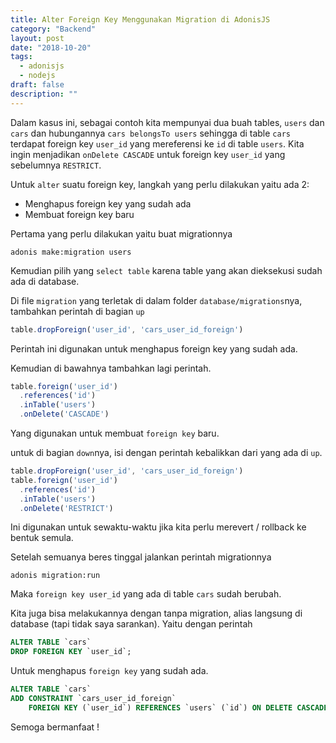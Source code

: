 ```yaml
---
title: Alter Foreign Key Menggunakan Migration di AdonisJS
category: "Backend"
layout: post
date: "2018-10-20"
tags: 
  - adonisjs
  - nodejs
draft: false
description: ""
---
```


Dalam kasus ini, sebagai contoh kita mempunyai dua buah tables, `users` dan `cars` dan hubungannya `cars belongsTo users` sehingga di table `cars` terdapat foreign key `user_id` yang mereferensi ke `id` di table `users`. Kita ingin menjadikan `onDelete CASCADE` untuk foreign key `user_id` yang sebelumnya `RESTRICT`.

Untuk `alter` suatu foreign key, langkah yang perlu dilakukan yaitu ada 2:

- Menghapus foreign key yang sudah ada
- Membuat foreign key baru

Pertama yang perlu dilakukan yaitu buat migrationnya

`adonis make:migration users`

Kemudian pilih yang `select table` karena table yang akan dieksekusi sudah ada di database.

Di file `migration` yang terletak di dalam folder `database/migrations`nya, tambahkan perintah di bagian `up`

```javascript
table.dropForeign('user_id', 'cars_user_id_foreign')
```

Perintah ini digunakan untuk menghapus foreign key yang sudah ada.

Kemudian di bawahnya tambahkan lagi perintah.

```javascript
table.foreign('user_id')
  .references('id')
  .inTable('users')
  .onDelete('CASCADE')
```

Yang digunakan untuk membuat `foreign key` baru.

untuk di bagian `down`nya, isi dengan perintah kebalikkan dari yang ada di `up`.

```javascript
table.dropForeign('user_id', 'cars_user_id_foreign')
table.foreign('user_id')
  .references('id')
  .inTable('users')
  .onDelete('RESTRICT')

```

Ini digunakan untuk sewaktu-waktu jika kita perlu merevert / rollback ke bentuk semula.

Setelah semuanya beres tinggal jalankan perintah migrationnya 

`adonis migration:run`

Maka `foreign key user_id` yang ada di table `cars` sudah berubah.

Kita juga bisa melakukannya dengan tanpa migration, alias langsung di database (tapi tidak saya sarankan). Yaitu dengan perintah

```sql
ALTER TABLE `cars` 
DROP FOREIGN KEY `user_id`;
```

Untuk menghapus `foreign key` yang sudah ada.

```sql
ALTER TABLE `cars`  
ADD CONSTRAINT `cars_user_id_foreign` 
    FOREIGN KEY (`user_id`) REFERENCES `users` (`id`) ON DELETE CASCADE;
```

Semoga bermanfaat !